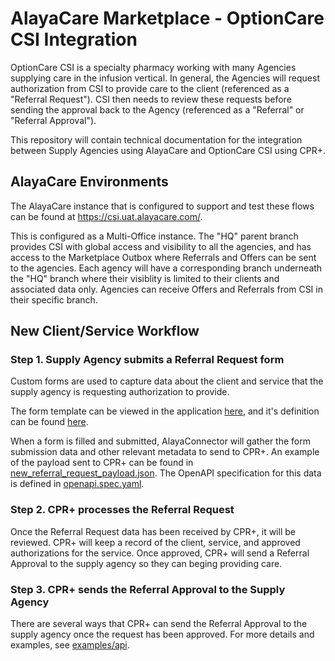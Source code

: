 # AlayaCare Marketplace - OptionCare CSI Integration 

OptionCare CSI is a specialty pharmacy working with many Agencies supplying care in the infusion vertical. In general, the Agencies will request authorization from CSI to provide care to the client (referenced as a "Referral Request"). CSI then needs to review these requests before sending the approval back to the Agency (referenced as a "Referral" or "Referral Approval"). 

This repository will contain technical documentation for the integration 
between Supply Agencies using AlayaCare and OptionCare CSI using CPR+. 

## AlayaCare Environments

The AlayaCare instance that is configured to support and test these flows can be found at https://csi.uat.alayacare.com/. 

This is configured as a Multi-Office instance. The "HQ" parent branch provides CSI with global access and visibility to all the agencies, and has access to the Marketplace Outbox where Referrals and Offers can be sent to the agencies. Each agency will have a corresponding branch underneath the "HQ" branch where their visiblity is limited to their clients and associated data only. Agencies can receive Offers and Referrals from CSI in their specific branch. 


## New Client/Service Workflow 

### Step 1. Supply Agency submits a Referral Request form
Custom forms are used to capture data about the client and service that the supply agency is requesting authorization to provide. 

The form template can be viewed in the application [here](https://csi.uat.alayacare.com/#/system-settings/forms), and it's definition can be found [here](https://csi.uat.alayacare.com/api/v1/tasks/forms20/forms/11). 

When a form is filled and submitted, AlayaConnector will gather the form submission data and other relevant metadata to send to CPR+. An example of the payload sent to CPR+ can be found in [new_referral_request_payload.json](examples/payloads/new_referral_request_payload.json). The OpenAPI specification for this data is defined in [openapi.spec.yaml](openapi/openapi.spec.yaml).

### Step 2. CPR+ processes the Referral Request
Once the Referral Request data has been received by CPR+, it will be reviewed. CPR+ will keep a record of the client, service, and approved authorizations for the service. Once approved, CPR+ will send a Referral Approval to the supply agency so they can beging providing care. 

### Step 3. CPR+ sends the Referral Approval to the Supply Agency
There are several ways that CPR+ can send the Referral Approval to the supply agency once the request has been approved. For more details and examples, see [examples/api](examples/api/README.md).
